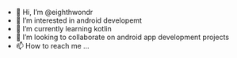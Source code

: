 - 👋 Hi, I’m @eighthwondr
- 👀 I’m interested in android developemt
- 🌱 I’m currently learning kotlin
- 💞️ I’m looking to collaborate on android app development projects
- 📫 How to reach me ...

<!---
eighthwondr/eighthwondr is a ✨ special ✨ repository because its `README.md` (this file) appears on your GitHub profile.
You can click the Preview link to take a look at your changes.
--->
